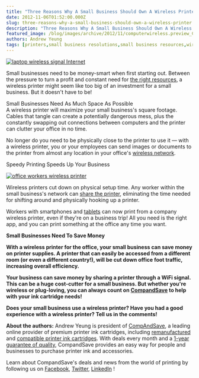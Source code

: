 ```yaml
---
title: "Three Reasons Why A Small Business Should Own A Wireless Printer"
date: 2012-11-06T01:52:00.000Z
slug: three-reasons-why-a-small-business-should-own-a-wireless-printer
description: "Three Reasons Why A Small Business Should Own A Wireless Printer"
featured_image: /blog/images/archive/2012/11/computerwireless.preview_COLOURBOX2834022.jpeg
authors: Andrew Yeung
tags: [printers,small business resolutions,small business resources,wireless printers,small business improvements,free small business resources,printing]
---
```


[![laptop wireless signal Internet](/blog/images/computer-wireless.jpeg "laptop wireless signal Internet")](/blog/images/computer-wireless.jpeg)

  
Small businesses need to be money-smart when first starting out. Between the pressure to turn a profit and constant need for [the right resources](https://www.compandsave.com/), a wireless printer might seem like too big of an investment for a small business. But it doesn't have to be!   
  
Small Businesses Need As Much Space As Possible  
A wireless printer will maximize your small business's square footage. Cables that tangle can create a potentially dangerous mess, plus the constantly swapping out connections between computers and the printer can clutter your office in no time.  
  
No longer do you need to be physically close to the printer to use it — with a wireless printer, you or your employees can send images or documents to the printer from almost any location in your office's [wireless network](https://www.microsoft.com/en-us/?ql=3#fbid=5asLy7ab6ZI).  
  
Speedy Printing Speeds Up Your Business

[![office workers wireless printer](/blog/images/office-wireless-printer.jpeg "office workers wireless printer")](/blog/images/office-wireless-printer.jpeg)

Wireless printers cut down on physical setup time. Any worker within the small business's network can [share the printer](https://www.laptopmag.com/articles/how-to-make-printer-wireless), eliminating the time needed for shifting around and physically hooking up a printer.

  
Workers with smartphones and [tablets](https://www.entrepreneur.com/business-news/printing-from-tablet-pcs-made-easy/219773) can now print from a company wireless printer, even if they're on a business trip! All you need is the right app, and you can print something at the office any time you want.

  
**Small Businesses Need To Save Money**  
  
**With a wireless printer for the office, your small business can save money on printer supplies. A printer that can easily be accessed from a different room (or even a different country!), will be cut down office foot traffic, increasing overall efficiency.** 
  
**Your business can save money by sharing a printer through a WiFi signal. This can be a huge cost-cutter for a small business. But whether you're wireless or plug-loving, you can always count on [CompandSave](https://www.compandsave.com/) to help with your ink cartridge needs!** 
  
**Does your small business use a wireless printer? Have you had a good experience with a wireless printer? Tell us in the comments!**  
  
**About the authors:** Andrew Yeung is president of [CompAndSave](https://www.compandsave.com/), a leading online provider of premium printer ink cartridges, including [remanufactured](https://www.compandsave.com/help) and [compatible printer ink cartridges](https://www.compandsave.com/help). With deals every month and a [1-year guarantee of quality](https://www.compandsave.com/help), CompandSave provides an easy way for people and businesses to purchase printer ink and accessories.

Learn about CompandSave's deals and news from the world of printing by following us on [Facebook](https://www.facebook.com/compandsave.ink), [Twitter](https://twitter.com/compandsave), [LinkedIn](https://www.linkedin.com) !